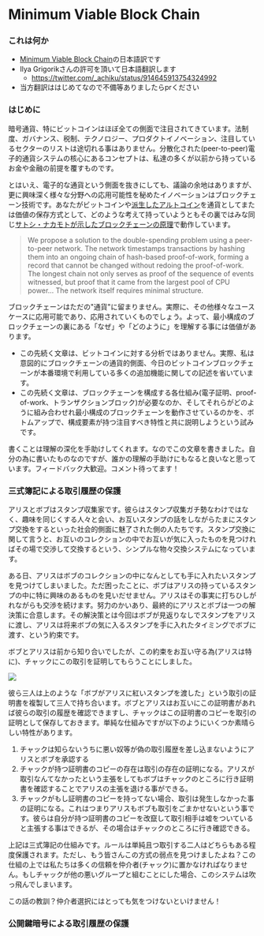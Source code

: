 #  Minimum Viable Block Chain

### これは何か

- [Minimum Viable Block Chain](https://www.igvita.com/2014/05/05/minimum-viable-block-chain/)の日本語訳です
- Ilya Grigorikさんの許可を頂いて日本語翻訳します
    - https://twitter.com/_achiku/status/914645913754324992
- 当方翻訳ははじめてなので不備等ありましたらprください


### はじめに

暗号通貨、特にビットコインはほぼ全ての側面で注目されてきています。法制度、ガバナンス、税制、テクノロジー、プロダクトイノベーション、注目しているセクターのリストは途切れる事はありません。分散化された(peer-to-peer)電子的通貨システムの核心にあるコンセプトは、私達の多くが以前から持っているお金や金融の前提を覆すものです。

とはいえ、電子的な通貨という側面を抜きにしても、議論の余地はありますが、更に興味深く様々な分野への応用可能性を秘めたイノベーションはブロックチェーン技術です。あなたがビットコインや[派生したアルトコイン](https://en.bitcoin.it/wiki/Comparison_of_cryptocurrencies)を通貨としてまたは価値の保存方式として、どのような考えて持っていようともその裏ではみな同じ[サトシ・ナカモトが示したブロックチェーンの原理](https://bitcoin.org/bitcoin.pdf)で動作しています。

>  We propose a solution to the double-spending problem using a peer-to-peer network. The network timestamps transactions by hashing them into an ongoing chain of hash-based proof-of-work, forming a record that cannot be changed without redoing the proof-of-work. The longest chain not only serves as proof of the sequence of events witnessed, but proof that it came from the largest pool of CPU power... The network itself requires minimal structure.

ブロックチェーンはただの"通貨"に留まりません。実際に、その他様々なユースケースに応用可能であり、応用されていくものでしょう。よって、最小構成のブロックチェーンの裏にある「なぜ」や「どのように」を理解する事には価値があります。

- この先続く文章は、ビットコインに対する分析ではありません。実際、私は意図的にブロックチェーンの通貨的側面、今日のビットコインブロックチェーンが本番環境で利用している多くの追加機能に関しての記述を省いています。
- この先続く文章は、ブロックチェーンを構成する各仕組み(電子証明、proof-of-work、トランザクションブロック)が必要なのか、そしてそれらがどのように組み合わせれ最小構成のブロックチェーンを動作させているのかを、ボトムアップで、構成要素が持つ注目すべき特性と共に説明しようという試みです。

書くことは理解の深化を手助けしてくれます。なのでこの文章を書きました。自分の為に書いたものなのですが、誰かの理解の手助けにもなると良いなと思っています。フィードバック大歓迎。コメント待ってます！


### 三式簿記による取引履歴の保護

アリスとボブはスタンプ収集家です。彼らはスタンプ収集ガチ勢なわけではなく、趣味を同じくする人々と会い、お互いスタンプの話をしながらたまにスタンプ交換をするといった社会的側面に魅了された側の人たちです。スタンプ交換に関して言うと、お互いのコレクションの中でお互いが気に入ったものを見つければその場で交渉して交換するという、シンプルな物々交換システムになっています。

ある日、アリスはボブのコレクションの中になんとしても手に入れたいスタンプを見つけてしまいました。ただ困ったことに、ボブはアリスの持っているスタンプの中に特に興味のあるものを見いだせません。アリスはその事実に打ちひしがれながらも交渉を続けます。努力のかいあり、最終的にアリスとボブは一つの解決策に合意します。その解決策とは今回はボブが見返りなしでスタンプをアリスに渡し、アリスは将来ボブの気に入るスタンプを手に入れたタイミングでボブに渡す、という約束です。

ボブとアリスは前から知り合いでしたが、この約束をお互い守る為(アリスは特に)、チャックにこの取引を証明してもらうことにしました。

![](https://www.igvita.com/posts/14/xtransaction-signatures.png.pagespeed.ic.YvZjH0kZiQ.webp)

彼ら三人は上のような「ボブがアリスに紅いスタンプを渡した」という取引の証明書を複製して三人で持ち合います。ボブとアリスはお互いにこの証明書があれば彼らの取引の履歴を確認できますし、チャックはこの証明書のコピーを取引の証明として保存しておきます。単純な仕組みですが以下のようにいくつか素晴らしい特性があります。

1. チャックは知らないうちに悪い奴等が偽の取引履歴を差し込まないようにアリスとボブを承認する
2. チャックが持つ証明書のコピーの存在は取引の存在の証明になる。アリスが取引なんてなかったという主張をしてもボブはチャックのところに行き証明書を確認することでアリスの主張を退ける事ができる。
3. チャックがもし証明書のコピーを持ってない場合、取引は発生しなかった事の証明になる。これはつまりアリスもボブも取引をごまかせないという事です。彼らは自分が持つ証明書のコピーを改竄して取引相手は嘘をついていると主張する事はできるが、その場合はチャックのところに行き確認できる。

上記は三式簿記の仕組みです。ルールは単純且つ取引する二人はどちらもある程度保護されます。ただし、もう皆さんこの方式の弱点を見つけましたよね？この仕組の上では私たちは多くの信頼を仲介者(チャック)に置かなければなりません。もしチャックが他の悪いグループと組むことにした場合、このシステムは吹っ飛んでしまいます。

この話の教訓？仲介者選択にはとっても気をつけないといけません！


### 公開鍵暗号による取引履歴の保護
